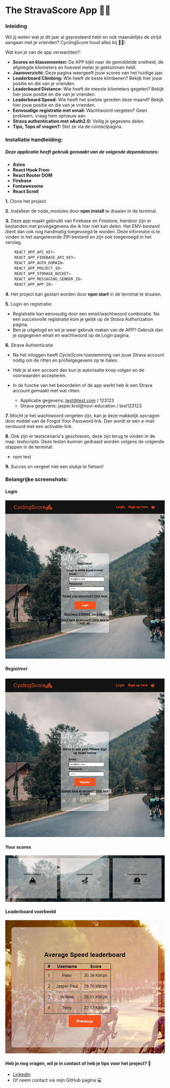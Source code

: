 # The StravaScore App :bicyclist::dash:

### Inleiding

Wil jij weten wat je dit jaar al gepresteerd hebt en ook maandelijks de strijd aangaan met je vrienden? CyclingScore
houd alles bij :bicyclist::dash:!

Wat kun je van de app verwachten?:

- **Scores en klassementen:** De APP kijkt naar de gemiddelde snelheid, de afgelegde kilometers en hoeveel meter je
  geklommen hebt.
- **Jaaroverzicht:** Deze pagina weergeeft jouw scores van het huidige jaar.
- **Leaderboard Climbing:** Wie heeft de beste klimbenen? Bekijk hier jouw positie en die van je vrienden.
- **Leaderboard Distance:** Wie heeft de meeste kilometers gegeten? Bekijk hier jouw positie en die van je vrienden.
- **Leaderboard Speed:** Wie heeft het snelste gereden deze maand? Bekijk hier jouw positie en die van je vrienden.
- **Eenvoudige registratie met email:** Wachtwoord vergeten? Geen probleem, vraag hem opnieuw aan.
- **Strava authentication met oAuth2.0:** Veilig je gegevens delen.
- **Tips, Tops of vragen?:** Stel ze via de contactpagina.

### Installatie handleiding:

##### Deze applicatie heeft gebruik gemaakt van de volgende dependencies:

- **Axios**
- **React Hook From**
- **React Router DOM**
- **Firebase**
- **Fontawesome**
- **React Scroll**

**1.** Clone het project.

**2.** Installeer de node_modules door **npm install** te draaien in de terminal.

**3.** Deze app maakt gebruikt van Firebase en Firestore, hierdoor zijn er bestanden met privégegevens die ik hier niet
kan delen. Het ENV-bestand dient dan ook nog handmatig toegevoegd te worden. Deze informatie is te vinden in het
aangeleverde ZIP-bestand en zijn ook toegevoegd in het verslag.

```javascript
    REACT_APP_API_KEY=
    REACT_APP_FIREBASE_API_KEY=
    REACT_APP_AUTH_DOMAIN=
    REACT_APP_PROJECT_ID=
    REACT_APP_STORAGE_BUCKET=
    REACT_APP_MESSAGING_SENDER_ID=
    REACT_APP_APP_ID=
```

**4.** Het project kan gestart worden door **npm start** in de terminal te draaien.

**5.** Login en registratie:
* Registratie kan eenvoudig door een email/wachtwoord combinatie. Na een succesvolle registratie kom je gelijk op de Strava Authorization pagina.
* Ben je uitgelogd en wil je weer gebruik maken van de APP? Gebruik dan je opgegeven email en wachtwoord op de Login pagina.

**6.** Strava Authenticatie
* Na het inloggen heeft *CycleScore* toestemming van jouw Strava account nodig om de ritten en profielgegevens op te halen.
* Heb je al een account dan kun je autorisatie knop volgen en de voorwaarden accepteren.

* In de functie van het beoordelen of de app werkt heb ik een Strava account gemaakt met wat ritten:
  - Applicatie gegevens: test@test.com / 123123
  - Strava gegevens: jasper.krol@novi-education / test123123
  
**7.** Mocht je het wachtwoord vergeten zijn, kan je deze makkelijk opvragen door middel van de Forgot Your Password link. Dan wordt er een e-mail verstuurd met een activatie-link.

**8.** Ook zijn er testscenario's geschreven, deze zijn terug te vinden in de map: *testscripts*. Deze testen kunnen gedraaid worden volgens de volgende stappen in de terminal:
*  npm test


**9.** Succes en vergeet niet een stukje te fietsen!️

### Belangrijke screenshots:

#### Login
![Login](https://github.com/JasperKrol/cycling-score-project/blob/main/src/assets/Login.PNG)

##### Registreer
![Registreer](https://github.com/JasperKrol/cycling-score-project/blob/main/src/assets/registreer.PNG)


#### Your scores
![Your scores](https://github.com/JasperKrol/cycling-score-project/blob/main/src/assets/yourscores.PNG)

#### Leaderboard voorbeeld
![Leaderboard voorbeeld](https://github.com/JasperKrol/cycling-score-project/blob/main/src/assets/speed%20leaderboard.PNG)


#### Heb je nog vragen, wil je in contact of heb je tips voor het project? :incoming_envelope:
- [LinkedIn](www.linkedin.com/in/jasper-paul-krol)
- Of neem contact via mijn GitHub pagina :computer:

